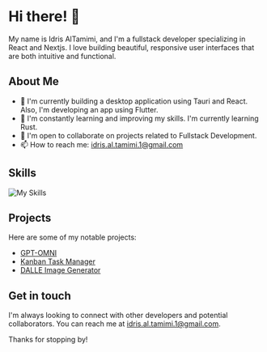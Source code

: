 # Hi there! 👋

My name is Idris AlTamimi, and I'm a fullstack developer specializing in React and Nextjs. I love building beautiful, responsive user interfaces that are both intuitive and functional. 

## About Me

- 🔭 I'm currently building a desktop application using Tauri and React. Also, I'm developing an app using Flutter.
- 🌱 I'm constantly learning and improving my skills. I'm currently learning Rust.
- 👯 I'm open to collaborate on projects related to Fullstack Development.
- 📫 How to reach me: idris.al.tamimi.1@gmail.com

## Skills

![My Skills](https://skillicons.dev/icons?i=js,ts,react,nextjs,html,css,sass,tailwind,nodejs,express,rust,tauri,supabase,flutter,prisma,mongodb,figma&theme=light)

## Projects

Here are some of my notable projects:

- [GPT-OMNI](https://github.com/idrisaltamimi/gpt-omni.git)
- [Kanban Task Manager](https://github.com/idrisaltamimi/task-manager.git)
- [DALLE Image Generator](https://github.com/idrisaltamimi/dall-e-ai.git)

## Get in touch

I'm always looking to connect with other developers and potential collaborators. You can reach me at idris.al.tamimi.1@gmail.com.

Thanks for stopping by!
